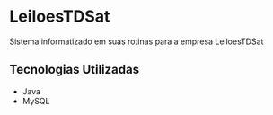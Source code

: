 # LeiloesTDSat
Sistema informatizado em suas rotinas para a empresa LeiloesTDSat 

## Tecnologias Utilizadas

- Java
- MySQL
